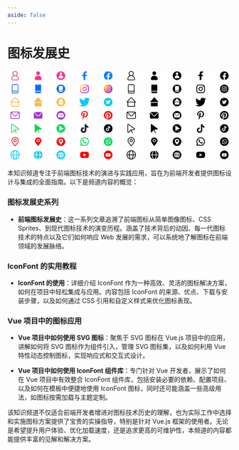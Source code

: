 ```yaml
---
aside: false
---
```


# 图标发展史

![图标发展史](/images/icon-history.jpg)

本知识频道专注于前端图标技术的演进与实践应用，旨在为前端开发者提供图标设计与集成的全面指南。以下是频道内容的概览：

### 图标发展史系列

- **前端图标发展史**：这一系列文章追溯了前端图标从简单图像图标、CSS Sprites、到现代图标技术的演变历程。涵盖了技术背后的动因、每一代图标技术的特点以及它们如何响应 Web 发展的需求，可以系统地了解图标在前端领域的发展脉络。

### IconFont 的实用教程

- **IconFont 的使用**：详细介绍 IconFont 作为一种高效、灵活的图标解决方案，如何在项目中轻松集成与应用。内容包括 IconFont 的来源、优点、下载与安装步骤，以及如何通过 CSS 引用和自定义样式来优化图标表现。

### Vue 项目中的图标应用

- **Vue 项目中如何使用 SVG 图标**：聚焦于 SVG 图标在 Vue.js 项目中的应用，讲解如何将 SVG 图标作为组件引入，管理 SVG 图标集，以及如何利用 Vue 特性动态控制图标，实现响应式和交互式设计。

- **Vue 项目中如何使用 IconFont 组件库**：专门针对 Vue 开发者，展示了如何在 Vue 项目中有效整合 IconFont 组件库，包括安装必要的依赖、配置项目、以及如何在模板中便捷地使用 IconFont 图标，同时还可能涵盖一些高级用法，如图标按需加载与主题定制。

该知识频道不仅适合前端开发者增进对图标技术历史的理解，也为实际工作中选择和实施图标方案提供了宝贵的实操指导，特别是针对 Vue.js 框架的使用者。无论是希望提升用户体验、优化加载速度，还是追求更高的可维护性，本频道的内容都能提供丰富的见解和解决方案。
